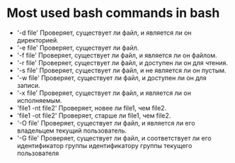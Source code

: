 # Most used bash commands in bash
- '-d file' Проверяет, существует ли файл, и является ли он директорией.
- '-e file' Проверяет, существует ли файл.
- '-f file' Проверяет, существует ли файл, и является ли он файлом.
- '-r file' Проверяет, существует ли файл, и доступен ли он для чтения.
- '-s file' Проверяет, существует ли файл, и не является ли он пустым.
- '-w file' Проверяет, существует ли файл, и доступен ли он для записи.
- '-x file' Проверяет, существует ли файл, и является ли он исполняемым.
- 'file1 -nt file2' Проверяет, новее ли file1, чем file2.
- 'file1 -ot file2' Проверяет, старше ли file1, чем file2.
- '-O file' Проверяет, существует ли файл, и является ли его владельцем текущий пользователь.
- '-G file' Проверяет, существует ли файл, и соответствует ли его идентификатор группы идентификатору группы текущего пользователя   